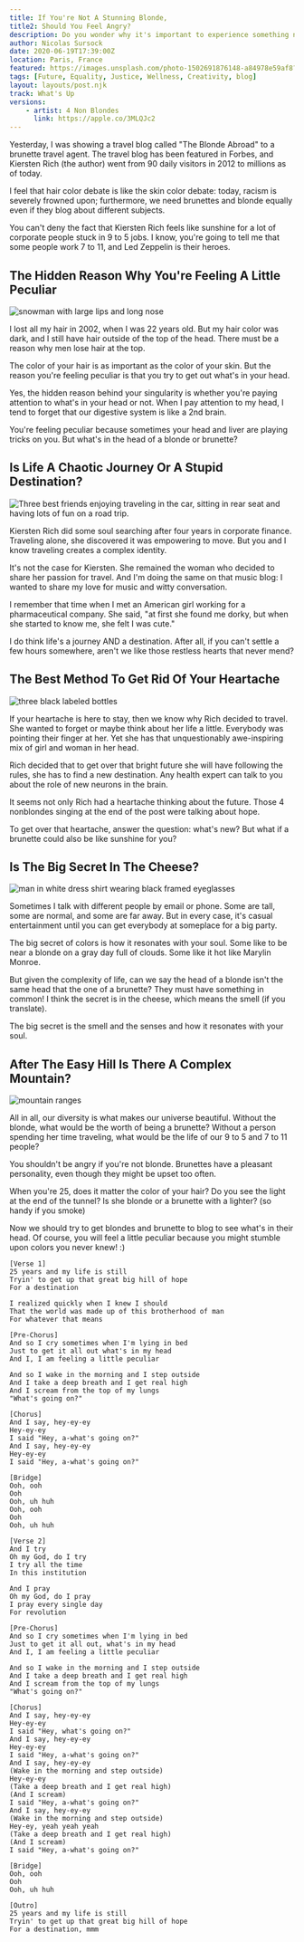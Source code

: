 ```yaml
---
title: If You're Not A Stunning Blonde, 
title2: Should You Feel Angry?
description: Do you wonder why it's important to experience something new? And should you feel angry about the colour of your hair or skin if you're 25?
author: Nicolas Sursock
date: 2020-06-19T17:39:00Z
location: Paris, France
featured: https://images.unsplash.com/photo-1502691876148-a84978e59af8?ixlib=rb-1.2.1&ixid=MnwxMjA3fDB8MHxwaG90by1wYWdlfHx8fGVufDB8fHx8&auto=format&fit=crop
tags: [Future, Equality, Justice, Wellness, Creativity, blog]
layout: layouts/post.njk
track: What's Up
versions:
    - artist: 4 Non Blondes
      link: https://apple.co/3MLQJc2
---
```


Yesterday, I was showing a travel blog called "The Blonde Abroad" to a brunette travel agent. The travel blog has been featured in Forbes, and Kiersten Rich (the author) went from 90 daily visitors in 2012 to millions as of today.

I feel that hair color debate is like the skin color debate: today, racism is severely frowned upon; furthermore, we need brunettes and blonde equally even if they blog about different subjects.

You can't deny the fact that Kiersten Rich feels like sunshine for a lot of corporate people stuck in 9 to 5 jobs. I know, you're going to tell me that some people work 7 to 11, and Led Zeppelin is their heroes.

## The Hidden Reason Why You're Feeling A Little Peculiar

<aside class="md:-mr-56 md:float-right w-full md:w-2/3 md:px-8">
  <img x-intersect.once.ratio-0="$el.src = $el.dataset.src" class="rounded-lg" alt="snowman with large lips and long nose" data-src="https://images.unsplash.com/photo-1640253620952-14b8534dc24e?ixlib=rb-1.2.1&ixid=MnwxMjA3fDB8MHxwaG90by1wYWdlfHx8fGVufDB8fHx8&auto=format&fit=crop&q=80&w=800&h=600">
</aside>

I lost all my hair in 2002, when I was 22 years old. But my hair color was dark, and I still have hair outside of the top of the head. There must be a reason why men lose hair at the top.

The color of your hair is as important as the color of your skin. But the reason you're feeling peculiar is that you try to get out what's in your head.

Yes, the hidden reason behind your singularity is whether you're paying attention to what's in your head or not. When I pay attention to my head, I tend to forget that our digestive system is like a 2nd brain.

You're feeling peculiar because sometimes your head and liver are playing tricks on you. But what's in the head of a blonde or brunette?

## Is Life A Chaotic Journey Or A Stupid Destination?

<aside class="md:-ml-56 md:float-left w-full md:w-2/3 md:px-8">
  <img x-intersect.once.ratio-0="$el.src = $el.dataset.src" class="rounded-lg" alt="Three best friends enjoying traveling in the car, sitting in rear seat and having lots of fun on a road trip." data-src="https://plus.unsplash.com/premium_photo-1661684449481-c5abe43a82c0?ixlib=rb-1.2.1&ixid=MnwxMjA3fDB8MHxwaG90by1wYWdlfHx8fGVufDB8fHx8&auto=format&fit=crop&q=80&w=800&h=600">
</aside>

Kiersten Rich did some soul searching after four years in corporate finance. Traveling alone, she discovered it was empowering to move. But you and I know traveling creates a complex identity.

It's not the case for Kiersten. She remained the woman who decided to share her passion for travel. And I'm doing the same on that music blog: I wanted to share my love for music and witty conversation.

I remember that time when I met an American girl working for a pharmaceutical company. She said, "at first she found me dorky, but when she started to know me, she felt I was cute."

I do think life's a journey AND a destination. After all, if you can't settle a few hours somewhere, aren't we like those restless hearts that never mend?

## The Best Method To Get Rid Of Your Heartache

<aside class="md:-mr-56 md:float-right w-full md:w-2/3 md:px-8">
  <img x-intersect.once.ratio-0="$el.src = $el.dataset.src" class="rounded-lg" alt="three black labeled bottles" data-src="https://images.unsplash.com/photo-1557043728-3edef94d093b?ixlib=rb-1.2.1&ixid=MnwxMjA3fDB8MHxwaG90by1wYWdlfHx8fGVufDB8fHx8&auto=format&fit=crop&q=80&w=800&h=600">
</aside>

If your heartache is here to stay, then we know why Rich decided to travel. She wanted to forget or maybe think about her life a little. Everybody was pointing their finger at her. Yet she has that unquestionably awe-inspiring mix of girl and woman in her head.

Rich decided that to get over that bright future she will have following the rules, she has to find a new destination. Any health expert can talk to you about the role of new neurons in the brain.

It seems not only Rich had a heartache thinking about the future. Those 4 nonblondes singing at the end of the post were talking about hope.

To get over that heartache, answer the question: what's new? But what if a brunette could also be like sunshine for you?

## Is The Big Secret In The Cheese?

<aside class="md:-ml-56 md:float-left w-full md:w-2/3 md:px-8">
  <img x-intersect.once.ratio-0="$el.src = $el.dataset.src" class="rounded-lg" alt="man in white dress shirt wearing black framed eyeglasses" data-src="https://images.unsplash.com/photo-1603792907191-89e55f70099a?ixlib=rb-4.0.3&ixid=MnwxMjA3fDB8MHxwaG90by1wYWdlfHx8fGVufDB8fHx8&auto=format&fit=crop&q=80&w=800&h=600">
</aside>

Sometimes I talk with different people by email or phone. Some are tall, some are normal, and some are far away. But in every case, it's casual entertainment until you can get everybody at someplace for a big party.

The big secret of colors is how it resonates with your soul. Some like to be near a blonde on a gray day full of clouds. Some like it hot like Marylin Monroe.

But given the complexity of life, can we say the head of a blonde isn't the same head that the one of a brunette? They must have something in common! I think the secret is in the cheese, which means the smell (if you translate).

The big secret is the smell and the senses and how it resonates with your soul.

## After The Easy Hill Is There A Complex Mountain?

<aside class="md:-mr-56 md:float-right w-full md:w-2/3 md:px-8">
  <img x-intersect.once.ratio-0="$el.src = $el.dataset.src" class="rounded-lg" alt="mountain ranges" data-src="https://images.unsplash.com/photo-1532424317259-e21a9f99c2e4?ixlib=rb-4.0.3&ixid=MnwxMjA3fDB8MHxwaG90by1wYWdlfHx8fGVufDB8fHx8&auto=format&fit=crop&q=80&w=800&h=600">
</aside>

All in all, our diversity is what makes our universe beautiful. Without the blonde, what would be the worth of being a brunette? Without a person spending her time traveling, what would be the life of our 9 to 5 and 7 to 11 people?

You shouldn't be angry if you're not blonde. Brunettes have a pleasant personality, even though they might be upset too often.

When you're 25, does it matter the color of your hair? Do you see the light at the end of the tunnel? Is she blonde or a brunette with a lighter? (so handy if you smoke)

Now we should try to get blondes and brunette to blog to see what's in their head. Of course, you will feel a little peculiar because you might stumble upon colors you never knew! :)

```
[Verse 1]
25 years and my life is still
Tryin' to get up that great big hill of hope
For a destination

I realized quickly when I knew I should
That the world was made up of this brotherhood of man
For whatever that means

[Pre-Chorus]
And so I cry sometimes when I'm lying in bed
Just to get it all out what's in my head
And I, I am feeling a little peculiar

And so I wake in the morning and I step outside
And I take a deep breath and I get real high
And I scream from the top of my lungs
"What's going on?"

[Chorus]
And I say, hey-ey-ey
Hey-ey-ey
I said "Hey, a-what's going on?"
And I say, hey-ey-ey
Hey-ey-ey
I said "Hey, a-what's going on?"

[Bridge]
Ooh, ooh
Ooh
Ooh, uh huh
Ooh, ooh
Ooh
Ooh, uh huh

[Verse 2]
And I try
Oh my God, do I try
I try all the time
In this institution

And I pray
Oh my God, do I pray
I pray every single day
For revolution

[Pre-Chorus]
And so I cry sometimes when I'm lying in bed
Just to get it all out, what's in my head
And I, I am feeling a little peculiar

And so I wake in the morning and I step outside
And I take a deep breath and I get real high
And I scream from the top of my lungs
"What's going on?"

[Chorus]
And I say, hey-ey-ey
Hey-ey-ey
I said "Hey, what's going on?"
And I say, hey-ey-ey
Hey-ey-ey
I said "Hey, a-what's going on?"
And I say, hey-ey-ey
(Wake in the morning and step outside)
Hey-ey-ey
(Take a deep breath and I get real high)
(And I scream)
I said "Hey, a-what's going on?"
And I say, hey-ey-ey
(Wake in the morning and step outside)
Hey-ey, yeah yeah yeah
(Take a deep breath and I get real high)
(And I scream)
I said "Hey, a-what's going on?"

[Bridge]
Ooh, ooh
Ooh
Ooh, uh huh

[Outro]
25 years and my life is still
Tryin' to get up that great big hill of hope
For a destination, mmm
```
